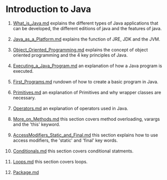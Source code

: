 # Introduction to Java

1) [What_is_Java.md]: https://github.com/RyanLPrince/Java-Reference-Guide/blob/master/Intro_to_Java/What_is_Java.md "What_is_Java.md"
[What_is_Java.md] explains the different types of Java applications that can be developed, the different editions of java and the features of java. <br> <br>
2) [Java_as_a_Platform.md]: https://github.com/RyanLPrince/Java-Reference-Guide/blob/master/Intro_to_Java/Java_as_a_Platform.md "Java_as_a_Platform.md"
[Java_as_a_Platform.md] explains the function of JRE, JDK and the JVM. <br><br>
3) [Object_Oriented_Programming.md]: https://github.com/RyanLPrince/Java-Reference-Guide/blob/master/Intro_to_Java/Object_Oriented_Programming.md "Object_Oriented_Programming.md" 
[Object_Oriented_Programming.md] explains the concept of object oriented programming and the 4 key principles of Java. <br> <br>
4) [Executing_a_Java_Program.md]: https://github.com/RyanLPrince/Java-Reference-Guide/blob/master/Intro_to_Java/Executing_a_Java_Program.md "Executing_a_Java_Program.md"
[Executing_a_Java_Program.md] an explanation of how a Java program is executed. <br><br>
5) [First_Programs.md]: https://github.com/RyanLPrince/Java-Reference-Guide/blob/master/Intro_to_Java/First_Programs.md "First_Programs.md"
[First_Programs.md] rundown of how to create a basic program in Java. <br><br>
6) [Primitives.md]: https://github.com/RyanLPrince/Java-Reference-Guide/blob/master/Intro_to_Java/Primitives.md "Primitives.md"
[Primitives.md] an explanation of Primitives and why wrapper classes are necessary. <br><br>
7) [Operators.md]: https://github.com/RyanLPrince/Java-Reference-Guide/blob/master/Intro_to_Java/Operators.md "Operators.md"
[Operators.md] an explanation of operators used in Java. <br><br>
8) [More_on_Methods.md]: https://github.com/RyanLPrince/Java-Reference-Guide/blob/master/Intro_to_Java/More_on_Methods.md "More_on_Methods.md"
[More_on_Methods.md] this section covers method overloading, varargs and the 'this' keyword. <br><br>
9) [AccessModifiers_Static_and_Final.md]: https://github.com/RyanLPrince/Java-Reference-Guide/blob/master/Intro_to_Java/AccessModifiers_Static_and_Final.md "AccessModifiers_Static_and_Final.md"
[AccessModifiers_Static_and_Final.md] this section explains how to use access modifiers, the 'static' and 'final' key words. <br><br>
10) [Conditionals.md]: https://github.com/RyanLPrince/Java-Reference-Guide/blob/master/Intro_to_Java/Conditionals.md "Conditionals.md"
[Conditionals.md] this section covers conditional statments.  <br><br>
11) [Loops.md]: https://github.com/RyanLPrince/Java-Reference-Guide/blob/master/Intro_to_Java/Loops.md "Loops.md"
[Loops.md] this section covers loops.  <br><br>
12) [Package.md]: https://github.com/RyanLPrince/Java-Reference-Guide/blob/master/Intro_to_Java/Package.md "Package.md"
[Package.md] <br><br>
